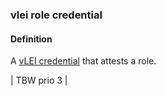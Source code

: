 ### vlei role credential

<h4>Definition</h4><p>A <a href="vlei-credential">vLEI credential</a> that attests a role.</p><p>| TBW prio 3 |</p>